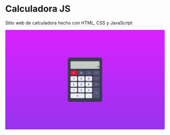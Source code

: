 # Calculadora JS

Sitio web de calculadora hecho con HTML, CSS y JavaScript

![Screenshot](https://github.com/UnUsuarioMas67/Calculadora-JS/blob/f6cd26c8ff3b70b224f6650b52b7e413ec018219/screenshot.png)
